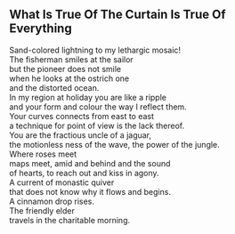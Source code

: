 What Is True Of The Curtain Is True Of Everything
-------------------------------------------------
Sand-colored lightning to my lethargic mosaic!  
The fisherman smiles at the sailor  
but the pioneer does not smile  
when he looks at the ostrich one  
and the distorted ocean.  
In my region at holiday you are like a ripple  
and your form and colour the way I reflect them.  
Your curves connects from east to east  
a technique for point of view is the lack thereof.  
You are the fractious uncle of a jaguar,  
the motionless ness of the wave, the power of the jungle.  
Where roses meet  
maps meet, amid and behind and the sound  
of hearts, to reach out and kiss in agony.  
A current of monastic quiver  
that does not know why it flows and begins.  
A cinnamon drop rises.  
The friendly elder  
travels in the charitable morning.  
